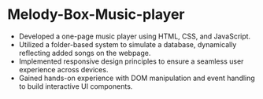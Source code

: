 # Melody-Box-Music-player
* Developed a one-page music player using HTML, CSS, and JavaScript.
* Utilized a folder-based system to simulate a database, dynamically reflecting added songs on the webpage.
* Implemented responsive design principles to ensure a seamless user experience across devices.
* Gained hands-on experience with DOM manipulation and event handling to build interactive UI components.
